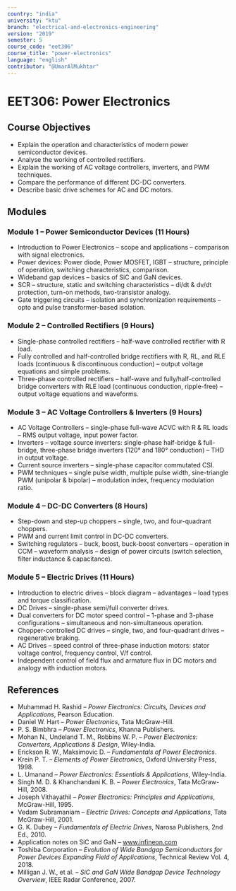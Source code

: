 ```yaml
---
country: "india"
university: "ktu"
branch: "electrical-and-electronics-engineering"
version: "2019"
semester: 5
course_code: "eet306"
course_title: "power-electronics"
language: "english"
contributor: "@UmarAlMukhtar"
---
```


# EET306: Power Electronics  

## Course Objectives  
* Explain the operation and characteristics of modern power semiconductor devices.  
* Analyse the working of controlled rectifiers.  
* Explain the working of AC voltage controllers, inverters, and PWM techniques.  
* Compare the performance of different DC-DC converters.  
* Describe basic drive schemes for AC and DC motors.  

## Modules  

### Module 1 – Power Semiconductor Devices (11 Hours)  
* Introduction to Power Electronics – scope and applications – comparison with signal electronics.  
* Power devices: Power diode, Power MOSFET, IGBT – structure, principle of operation, switching characteristics, comparison.  
* Wideband gap devices – basics of SiC and GaN devices.  
* SCR – structure, static and switching characteristics – di/dt & dv/dt protection, turn-on methods, two-transistor analogy.  
* Gate triggering circuits – isolation and synchronization requirements – opto and pulse transformer-based isolation.  

### Module 2 – Controlled Rectifiers (9 Hours)  
* Single-phase controlled rectifiers – half-wave controlled rectifier with R load.  
* Fully controlled and half-controlled bridge rectifiers with R, RL, and RLE loads (continuous & discontinuous conduction) – output voltage equations and simple problems.  
* Three-phase controlled rectifiers – half-wave and fully/half-controlled bridge converters with RLE load (continuous conduction, ripple-free) – output voltage equations and waveforms.  

### Module 3 – AC Voltage Controllers & Inverters (9 Hours)  
* AC Voltage Controllers – single-phase full-wave ACVC with R & RL loads – RMS output voltage, input power factor.  
* Inverters – voltage source inverters: single-phase half-bridge & full-bridge, three-phase bridge inverters (120° and 180° conduction) – THD in output voltage.  
* Current source inverters – single-phase capacitor commutated CSI.  
* PWM techniques – single pulse width, multiple pulse width, sine-triangle PWM (unipolar & bipolar) – modulation index, frequency modulation ratio.  

### Module 4 – DC-DC Converters (8 Hours)  
* Step-down and step-up choppers – single, two, and four-quadrant choppers.  
* PWM and current limit control in DC-DC converters.  
* Switching regulators – buck, boost, buck-boost converters – operation in CCM – waveform analysis – design of power circuits (switch selection, filter inductance & capacitance).  

### Module 5 – Electric Drives (11 Hours)  
* Introduction to electric drives – block diagram – advantages – load types and torque classification.  
* DC Drives – single-phase semi/full converter drives.  
* Dual converters for DC motor speed control – 1-phase and 3-phase configurations – simultaneous and non-simultaneous operation.  
* Chopper-controlled DC drives – single, two, and four-quadrant drives – regenerative braking.  
* AC Drives – speed control of three-phase induction motors: stator voltage control, frequency control, V/f control.  
* Independent control of field flux and armature flux in DC motors and analogy with induction motors.  

## References  
* Muhammad H. Rashid – *Power Electronics: Circuits, Devices and Applications*, Pearson Education.  
* Daniel W. Hart – *Power Electronics*, Tata McGraw-Hill.  
* P. S. Bimbhra – *Power Electronics*, Khanna Publishers.  
* Mohan N., Undeland T. M., Robbins W. P. – *Power Electronics: Converters, Applications & Design*, Wiley-India.  
* Erickson R. W., Maksimovic D. – *Fundamentals of Power Electronics*.  
* Krein P. T. – *Elements of Power Electronics*, Oxford University Press, 1998.  
* L. Umanand – *Power Electronics: Essentials & Applications*, Wiley-India.  
* Singh M. D. & Khanchandani K. B. – *Power Electronics*, Tata McGraw-Hill, 2008.  
* Joseph Vithayathil – *Power Electronics: Principles and Applications*, McGraw-Hill, 1995.  
* Vedam Subramaniam – *Electric Drives: Concepts and Applications*, Tata McGraw-Hill, 2001.  
* G. K. Dubey – *Fundamentals of Electric Drives*, Narosa Publishers, 2nd Ed., 2010.  
* Application notes on SiC and GaN – www.infineon.com  
* Toshiba Corporation – *Evolution of Wide Bandgap Semiconductors for Power Devices Expanding Field of Applications*, Technical Review Vol. 4, 2018.  
* Milligan J. W., et al. – *SiC and GaN Wide Bandgap Device Technology Overview*, IEEE Radar Conference, 2007.  
